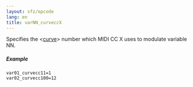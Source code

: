 ```yaml
---
layout: sfz/opcode
lang: en
title: varNN_curveccX
---
```

Specifies the <[curve](/headers/curve)> number which
MIDI CC X uses to modulate variable NN.

##### Example

```
var01_curvecc11=1
var02_curvecc100=12
```
